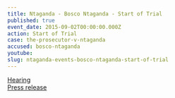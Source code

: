 ```yaml
---
title: Ntaganda - Bosco Ntaganda - Start of Trial
published: true
event_date: 2015-09-02T00:00:00.000Z
action: Start of Trial
case: the-prosecutor-v-ntaganda
accused: bosco-ntaganda
youtube:
slug: ntaganda-events-bosco-ntaganda-start-of-trial
---
```



[Hearing](https://youtu.be/J2GfTILjZ5M)
<br>[Press release](https://www.icc-cpi.int/Pages/item.aspx?name=pr1143)